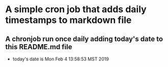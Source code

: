 A simple cron job that adds daily timestamps to markdown file
============================================================
## A chronjob run once daily adding today's date to this README.md file
* today's date is Mon Feb  4 13:58:53 MST 2019
